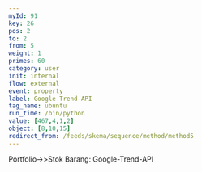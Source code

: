 ```yaml
---
myId: 91
key: 26
pos: 2
to: 2
from: 5
weight: 1
primes: 60
category: user
init: internal
flow: external
event: property
label: Google-Trend-API
tag_name: ubuntu
run_time: /bin/python
value: [467,4,1,2]
object: [8,10,15]
redirect_from: /feeds/skema/sequence/method/method5
---
```

Portfolio->>Stok Barang: Google-Trend-API
